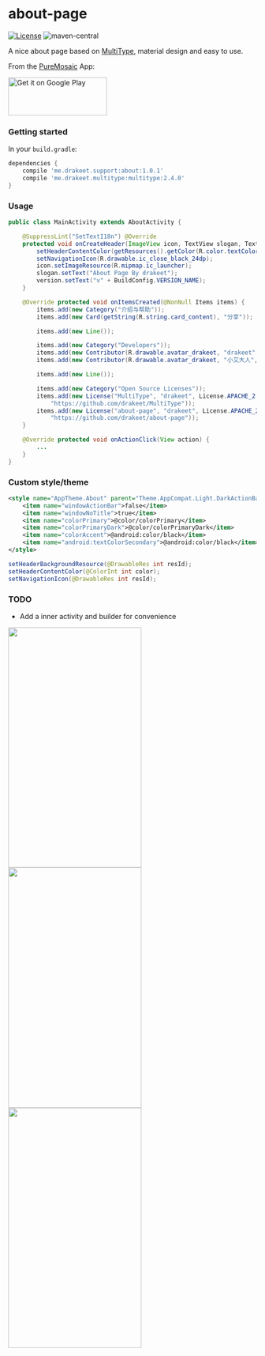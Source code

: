# about-page

[![License](https://img.shields.io/badge/license-Apache%202.0-blue.svg)](https://github.com/drakeet/about-page/blob/master/LICENSE)
![maven-central](https://img.shields.io/maven-central/v/me.drakeet.support/about.svg)

A nice about page based on [MultiType](https://github.com/drakeet/MultiType), material design and easy to use.

From the [PureMosaic](https://play.google.com/store/apps/details?id=me.drakeet.puremosaic) App:

<a href='https://play.google.com/store/apps/details?id=me.drakeet.puremosaic&utm_source=global_co&utm_medium=prtnr&utm_content=Mar2515&utm_campaign=PartBadge&pcampaignid=MKT-Other-global-all-co-prtnr-py-PartBadge-Mar2515-1'><img alt='Get it on Google Play' src='https://play.google.com/intl/en_us/badges/images/generic/en_badge_web_generic.png' width=200 height=77/></a>

### Getting started

In your `build.gradle`:

```groovy
dependencies {
    compile 'me.drakeet.support:about:1.0.1'
    compile 'me.drakeet.multitype:multitype:2.4.0'
}
```

### Usage

```java
public class MainActivity extends AboutActivity {

    @SuppressLint("SetTextI18n") @Override
    protected void onCreateHeader(ImageView icon, TextView slogan, TextView version) {
        setHeaderContentColor(getResources().getColor(R.color.textColorPrimary));
        setNavigationIcon(R.drawable.ic_close_black_24dp);
        icon.setImageResource(R.mipmap.ic_launcher);
        slogan.setText("About Page By drakeet");
        version.setText("v" + BuildConfig.VERSION_NAME);
    }

    @Override protected void onItemsCreated(@NonNull Items items) {
        items.add(new Category("介绍与帮助"));
        items.add(new Card(getString(R.string.card_content), "分享"));

        items.add(new Line());

        items.add(new Category("Developers"));
        items.add(new Contributor(R.drawable.avatar_drakeet, "drakeet", "Developer & designer"));
        items.add(new Contributor(R.drawable.avatar_drakeet, "小艾大人", "Developer"));

        items.add(new Line());

        items.add(new Category("Open Source Licenses"));
        items.add(new License("MultiType", "drakeet", License.APACHE_2,
            "https://github.com/drakeet/MultiType"));
        items.add(new License("about-page", "drakeet", License.APACHE_2,
            "https://github.com/drakeet/about-page"));
    }

    @Override protected void onActionClick(View action) {
        ...
    }
}
```

### Custom style/theme

```xml
<style name="AppTheme.About" parent="Theme.AppCompat.Light.DarkActionBar">
    <item name="windowActionBar">false</item>
    <item name="windowNoTitle">true</item>
    <item name="colorPrimary">@color/colorPrimary</item>
    <item name="colorPrimaryDark">@color/colorPrimaryDark</item>
    <item name="colorAccent">@android:color/black</item>
    <item name="android:textColorSecondary">@android:color/black</item>
</style>
```

```java
setHeaderBackgroundResource(@DrawableRes int resId);
setHeaderContentColor(@ColorInt int color);
setNavigationIcon(@DrawableRes int resId);
```

### TODO

- Add a inner activity and builder for convenience

<img src="http://ww3.sinaimg.cn/large/86e2ff85gw1f8wrhh1grlj20k00zk41i.jpg" width=270 height=486/> <img src="http://ww3.sinaimg.cn/large/86e2ff85gw1f8wrhv6958j20k00zkjtb.jpg" width=270 height=486/> <img src="http://ww4.sinaimg.cn/large/86e2ff85gw1f8wri3lpwqj20k00zkmzf.jpg" width=270 height=486/>
